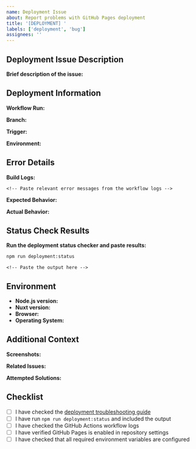 ```yaml
---
name: Deployment Issue
about: Report problems with GitHub Pages deployment
title: '[DEPLOYMENT] '
labels: ['deployment', 'bug']
assignees: ''
---
```


## Deployment Issue Description

**Brief description of the issue:**

<!-- Describe what went wrong with the deployment -->

## Deployment Information

**Workflow Run:**

<!-- Link to the failed GitHub Actions workflow run -->

**Branch:**

<!-- Which branch was being deployed -->

**Trigger:**

<!-- Was this automatic (push) or manual deployment? -->

**Environment:**

<!-- production/staging/development -->

## Error Details

**Build Logs:**

```
<!-- Paste relevant error messages from the workflow logs -->
```

**Expected Behavior:**

<!-- What should have happened -->

**Actual Behavior:**

<!-- What actually happened -->

## Status Check Results

**Run the deployment status checker and paste results:**

```bash
npm run deployment:status
```

```
<!-- Paste the output here -->
```

## Environment

- **Node.js version:** <!-- e.g., 20.x -->
- **Nuxt version:** <!-- e.g., 4.1.2 -->
- **Browser:** <!-- If site accessibility issue -->
- **Operating System:** <!-- If relevant -->

## Additional Context

**Screenshots:**

<!-- Add screenshots if applicable -->

**Related Issues:**

<!-- Link to any related issues -->

**Attempted Solutions:**

<!-- What have you tried to fix this? -->

## Checklist

- [ ] I have checked the [deployment troubleshooting guide](../README.md#deployment-troubleshooting)
- [ ] I have run `npm run deployment:status` and included the output
- [ ] I have checked the GitHub Actions workflow logs
- [ ] I have verified GitHub Pages is enabled in repository settings
- [ ] I have checked that all required environment variables are configured

